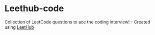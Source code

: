 # Leethub-code
Collection of LeetCode questions to ace the coding interview! - Created using [LeetHub](https://github.com/QasimWani/LeetHub)
